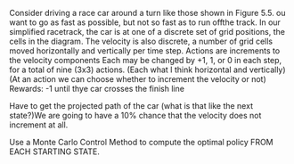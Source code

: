 Consider driving a race car around a turn like those shown in Figure 5.5. 
ou want to go as fast as possible, but not so fast as to run offthe track.
In our simplified racetrack, the car is at one of a discrete set of grid positions, the cells in the diagram.
The velocity is also discrete, a number of grid cells moved horizontally and vertically per time step.
Actions are increments to the velocity components
Each may be changed by +1, 1, or 0 in each step, for a total of
nine (3x3) actions. 
(Each what I think horizontal and vertically) (At an action we can choose whether to increment the velocity or not)
Rewards: -1 until thye car crosses the finish line

Have to get the projected path of the car (what is that like the next state?)We are going to have a 10% chance that the velocity does not increment at all. 

Use a Monte Carlo Control Method to compute the optimal policy FROM EACH STARTING STATE. 


